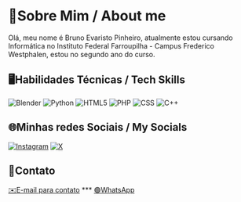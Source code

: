# 👤Sobre Mim / About me
   Olá, meu nome é Bruno Evaristo Pinheiro, atualmente estou cursando Informática no Instituto Federal Farroupilha - Campus Frederico Westphalen, estou no segundo ano do curso.
## 🖥️Habilidades Técnicas / Tech Skills
![Blender](https://img.shields.io/badge/Blender-White?style=for-the-badge&logo=blender&logoColor=white&color=%23E87D0D)
 ![Python](https://img.shields.io/badge/python-white?style=for-the-badge&logo=python&logoColor=white&color=blue) ![HTML5](https://img.shields.io/badge/html5-white?style=for-the-badge&logo=html5&logoColor=white&color=%23E34F26) ![PHP](https://img.shields.io/badge/php-%23777BB4.svg?style=for-the-badge&logo=php&logoColor=white) ![CSS](https://img.shields.io/badge/css3-white?style=for-the-badge&logo=css3&logoColor=white&color=%231572B6) ![C++](https://img.shields.io/badge/C%2B%2B-white?style=for-the-badge&logo=C%2B%2B&logoColor=white&color=%2300599C)
## 🌐Minhas redes Sociais / My Socials
[![Instagram](https://img.shields.io/badge/instagram-white?style=flat&logo=instagram&logoColor=white&color=%23E4405F)](https://instagram.com/brunowithouth) [![X](https://img.shields.io/badge/Twitter-white?style=flat&logo=x&logoColor=white&color=black)](https://x.com/brunowithouth)
## 📧Contato
[✉️E-mail para contato](mailto:pinheirobrunoevaristo@gmail.com)
*** [🟢WhatsApp](http://wa.me/+555599144311)
